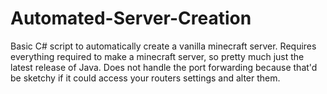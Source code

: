 # Automated-Server-Creation
Basic C# script to automatically create a vanilla minecraft server.
Requires everything required to make a minecraft server, so pretty much just the latest release of Java.
Does not handle the port forwarding because that'd be sketchy if it could access your routers settings and alter them.
